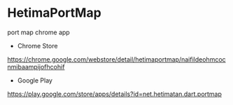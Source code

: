 HetimaPortMap
=============

port map chrome app 

* Chrome Store

https://chrome.google.com/webstore/detail/hetimaportmap/naifildeohmcocnmibaampijofhcohif

* Google Play

https://play.google.com/store/apps/details?id=net.hetimatan.dart.portmap


